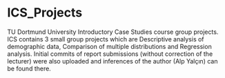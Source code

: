 # ICS_Projects
TU Dortmund University Introductory Case Studies course group projects.
ICS contains 3 small group projects which are Descriptive analysis of demographic data, Comparison of multiple distributions and Regression analysis. Initial commits of report submissions (without correction of the lecturer) were also uploaded and inferences of the author (Alp Yalçın) can be found there. 

